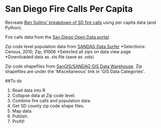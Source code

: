 # San Diego Fire Calls Per Capita
Recreate [Ben Sullins' breakdown of SD fire calls](http://bensullins.com/san-diego-fire-department-calls-analysis/) using per capita data (and Python).

Fire calls data from the [San Diego Open Data portal](http://data.sandiego.gov/dataset/fire-incidents).

Zip code level population data from [SANDAG Data Surfer](datasurfer.sandag.org)
*Selections: Census, 2010, Zip, 91906
*Selected all zips on data view page
*Downloaded data as .xls file (save as .ods)

Zip code shapefiles from [SanGIS/SANDAG GIS Data Warehouse](www.sangis.org). Zip shapefiles are under the 'Miscellaneous' link in 'GIS Data Categories'.

##To do
1. Read data into R
2. Collapse data at Zip code level.
3. Combine fire calls and population data.
4. Get SD county zip code shape files.
5. Map data.
6. Publish.
7. Profit!
